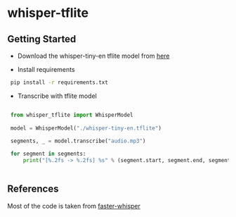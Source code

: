 # whisper-tflite

## Getting Started
- Download the whisper-tiny-en tflite model from [here](https://drive.google.com/file/d/1-YRvSVbAk-hXGNXMK6wMm04eqULSPg3Q/view?usp=sharing)

- Install requirements
```bash
 pip install -r requirements.txt
```

- Transcribe with tflite model
```python

 from whisper_tflite import WhisperModel
  
 model = WhisperModel("./whisper-tiny-en.tflite")

 segments, _ = model.transcribe("audio.mp3")
 
 for segment in segments:
     print("[%.2fs -> %.2fs] %s" % (segment.start, segment.end, segment.text))
 
```

## References
Most of the code is taken from [faster-whisper](https://github.com/guillaumekln/faster-whisper/)